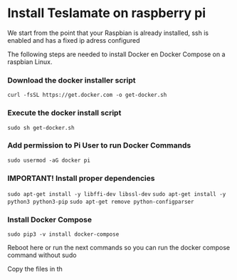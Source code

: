# Install Teslamate on raspberry pi

We start from the point that your Raspbian is already installed, ssh is enabled and has a fixed ip adress configured

The following steps are needed to install Docker en Docker Compose on a raspbian Linux.

### Download the docker installer script

`curl -fsSL https://get.docker.com -o get-docker.sh`

### Execute the docker install script

`sudo sh get-docker.sh`

### Add permission to Pi User to run Docker Commands

`sudo usermod -aG docker pi`

### IMPORTANT! Install proper dependencies

`sudo apt-get install -y libffi-dev libssl-dev`
`sudo apt-get install -y python3 python3-pip`
`sudo apt-get remove python-configparser`

### Install Docker Compose

`sudo pip3 -v install docker-compose`

Reboot here or run the next commands so you can run the docker compose command without sudo

Copy the files in th
